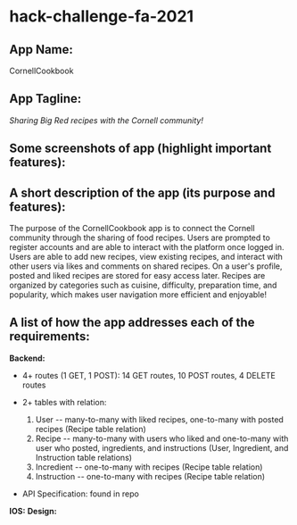 # hack-challenge-fa-2021

## App Name: 
CornellCookbook

## App Tagline: 
_Sharing Big Red recipes with the Cornell community!_

## Some screenshots of app (highlight important features):

## A short description of the app (its purpose and features):
The purpose of the CornellCookbook app is to connect the Cornell community through the sharing of food recipes. Users are prompted to register accounts and are able to interact with the platform once logged in. Users are able to add new recipes, view existing recipes, and interact with other users via likes and comments on shared recipes. On a user's profile, posted and liked recipes are stored for easy access later. Recipes are organized by categories such as cuisine, difficulty, preparation time, and popularity, which makes user navigation more efficient and enjoyable!

## A list of how the app addresses each of the requirements:
  **Backend:** 
   * 4+ routes (1 GET, 1 POST): 14 GET routes, 10 POST routes, 4 DELETE routes
  
   * 2+ tables with relation:
        1. User -- many-to-many with liked recipes, one-to-many with posted recipes (Recipe table relation)
        2. Recipe -- many-to-many with users who liked and one-to-many with user who posted, ingredients, and instructions (User, Ingredient, and Instruction table relations)
        3. Incredient -- one-to-many with recipes (Recipe table relation)
        4. Instruction -- one-to-many with recipes (Recipe table relation)
   * API Specification: found in repo
           
  **IOS:**
  **Design:**
